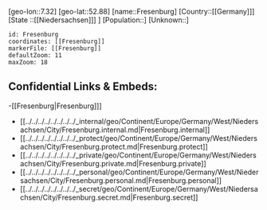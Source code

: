﻿---
location: [52.88,7.32]
mapzoom: [7,12] 
mapmarker: city 
type: City
tags:
- geo/City


SpocWebEntityId: 30264
isDeleted: false
confidential: public

---
[geo-lon::7.32]
[geo-lat::52.88]
[name::Fresenburg]
[Country::[[Germany]]]
[State ::[[Niedersachsen]]] ]
[Population::]
[Unknown::]


```leaflet
id: Fresenburg
coordinates: [[Fresenburg]]
markerFile: [[Fresenburg]]
defaultZoom: 11 
maxZoom: 18
```


## Confidential Links & Embeds: 
-[[Fresenburg|Fresenburg]]] 
- [[../../../../../../../../_internal/geo/Continent/Europe/Germany/West/Niedersachsen/City/Fresenburg.internal.md|Fresenburg.internal]] 
- [[../../../../../../../../_protect/geo/Continent/Europe/Germany/West/Niedersachsen/City/Fresenburg.protect.md|Fresenburg.protect]] 
- [[../../../../../../../../_private/geo/Continent/Europe/Germany/West/Niedersachsen/City/Fresenburg.private.md|Fresenburg.private]] 
- [[../../../../../../../../_personal/geo/Continent/Europe/Germany/West/Niedersachsen/City/Fresenburg.personal.md|Fresenburg.personal]] 
- [[../../../../../../../../_secret/geo/Continent/Europe/Germany/West/Niedersachsen/City/Fresenburg.secret.md|Fresenburg.secret]] 
